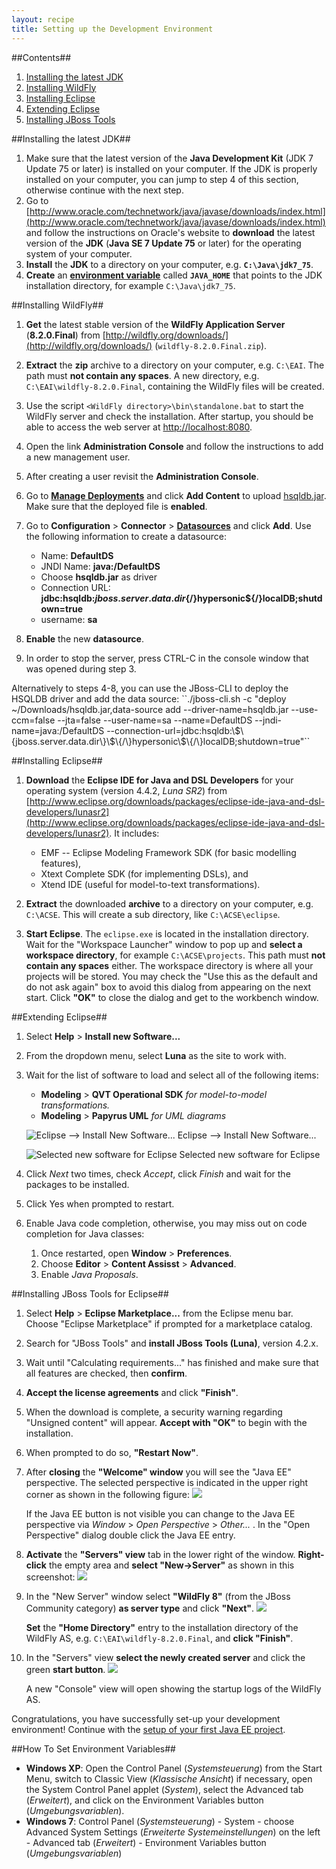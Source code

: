 ```yaml
---
layout: recipe
title: Setting up the Development Environment
---
```

##Contents##

1. [Installing the latest JDK](#jdk)
1. [Installing WildFly](#wildfly)
1. [Installing Eclipse](#eclipse)
1. [Extending Eclipse](#plugins)
1. [Installing JBoss Tools](#jbosstools)

##<a id="jdk" name="jdk" />Installing the latest JDK##

1. Make sure that the latest version of the **Java Development Kit** (JDK 7 Update 75 or later) is installed on your computer. If the JDK is properly installed on your computer, you can jump to step 4 of this section, otherwise continue with the next step.
1. Go to [http://www.oracle.com/technetwork/java/javase/downloads/index.html](http://www.oracle.com/technetwork/java/javase/downloads/index.html) and follow the instructions on Oracle's website to **download** the latest version of the **JDK** (**Java SE 7 Update 75** or later) for the operating system of your computer.
1. **Install** the **JDK** to a directory on your computer, e.g. **``C:\Java\jdk7_75``**.
1. **Create** an **[environment variable](#envvar)** called **``JAVA_HOME``** that points to the JDK installation directory, for example ``C:\Java\jdk7_75``. 

##<a id="wildfly" name="wildfly" />Installing WildFly##

1. **Get** the latest stable version of the **WildFly Application Server** (**8.2.0.Final**) from [http://wildfly.org/downloads/](http://wildfly.org/downloads/) (``wildfly-8.2.0.Final.zip``).
1. **Extract** the **zip** archive to a directory on your computer, e.g. ``C:\EAI``. The path must **not contain any spaces**. A new directory, e.g. ``C:\EAI\wildfly-8.2.0.Final``, containing the WildFly files will be created.
1. Use the script ``<WildFly directory>\bin\standalone.bat`` to start the WildFly server and check the installation. After startup, you should be able to access the web server at [http://localhost:8080](http://localhost:8080).
1. Open the link **Administration Console** and follow the instructions to add a new management user.
1. After creating a user revisit the **Administration Console**.
1. Go to [**Manage Deployments**](http://localhost:9990/console/App.html#deployments) and click **Add Content** to upload [hsqldb.jar](hsqldb.jar). Make sure that the deployed file is **enabled**.
1. Go to **Configuration** > **Connector** > [**Datasources**](http://localhost:9990/console/App.html#datasources) and click **Add**. Use the following information to create a datasource:

   * Name: **DefaultDS**
   * JNDI Name: **java:/DefaultDS**
   * Choose **hsqldb.jar** as driver
   * Connection URL: **jdbc:hsqldb:${jboss.server.data.dir}${/}hypersonic${/}localDB;shutdown=true**
   * username: **sa**

1. **Enable** the new **datasource**.
1. In order to stop the server, press CTRL-C in the console window that was opened during step 3.

<div class="footnote" markdown="1">
Alternatively to steps 4-8, you can use the JBoss-CLI to deploy the HSQLDB driver and add the data source: ``./jboss-cli.sh -c "deploy ~/Downloads/hsqldb.jar,data-source add --driver-name=hsqldb.jar --use-ccm=false --jta=false --user-name=sa --name=DefaultDS --jndi-name=java:/DefaultDS --connection-url=jdbc:hsqldb:\$\{jboss.server.data.dir\}\$\{/\}hypersonic\$\{/\}localDB;shutdown=true"``
</div>

##<a id="eclipse" name="eclipse" />Installing Eclipse##

1. **Download** the **Eclipse IDE for Java and DSL Developers** for your operating system (version 4.4.2, *Luna SR2*) from [http://www.eclipse.org/downloads/packages/eclipse-ide-java-and-dsl-developers/lunasr2](http://www.eclipse.org/downloads/packages/eclipse-ide-java-and-dsl-developers/lunasr2). It includes:

   * EMF -- Eclipse Modeling Framework SDK (for basic modelling features),
   * Xtext Complete SDK (for implementing DSLs), and
   * Xtend IDE (useful for model-to-text transformations).
 

1. **Extract** the downloaded **archive** to a directory on your computer, e.g. ``C:\ACSE``. This will create a sub directory, like ``C:\ACSE\eclipse``.
1. **Start Eclipse**. The ``eclipse.exe`` is located in the installation directory. Wait for the "Workspace Launcher" window to pop up and **select a workspace directory**, for example ``C:\ACSE\projects``. This path must **not contain any spaces** either. The workspace directory is where all your projects will be stored. You may check the "Use this as the default and do not ask again" box to avoid this dialog from appearing on the next start. Click **"OK"** to close the dialog and get to the workbench window.

##<a id="plugins" name="plugins" />Extending Eclipse##
1. Select **Help** > **Install new Software...**
1. From the dropdown menu, select **Luna** as the site to work with.
1. Wait for the list of software to load and select all of the following items:

   * **Modeling** > **QVT Operational SDK**
      *for model-to-model transformations.*
   * **Modeling** > **Papyrus UML**
      *for UML diagrams*

    ![Eclipse --> Install New Software...](images/install_software.png)
    Eclipse --> Install New Software...

    ![Selected new software for Eclipse](images/install_software_selected.png)
    Selected new software for Eclipse

1. Click *Next* two times, check *Accept*, click *Finish* and wait for the packages to be installed.
1. Click Yes when prompted to restart.
1. Enable Java code completion, otherwise, you may miss out on code completion for Java classes:
   1. Once restarted, open **Window** > **Preferences**.
   1. Choose **Editor** > **Content Assisst** > **Advanced**.
   1. Enable *Java Proposals*.

##<a id="jbosstools" name="jbosstools" />Installing JBoss Tools for Eclipse##

1. Select **Help** > **Eclipse Marketplace...** from the Eclipse menu bar. Choose "Eclipse Marketplace" if prompted for a marketplace catalog.
1. Search for "JBoss Tools" and **install JBoss Tools (Luna)**, version 4.2.x.
1. Wait until "Calculating requirements..." has finished and make sure that all features are checked, then **confirm**.
1. **Accept the license agreements** and click **"Finish"**.
1. When the download is complete, a security warning regarding "Unsigned content" will appear. **Accept with "OK"** to begin with the installation.
1. When prompted to do so, **"Restart Now"**.
1. After **closing** the **"Welcome" window** you will see the "Java EE" perspective. The selected perspective is indicated in the upper right corner as shown in the following figure:
    ![](images/eclipse_jee_perspective.png)
   
   If the Java EE button is not visible you can change to the Java EE perspective via *Window* > *Open Perspective* > *Other...* . In the "Open Perspective" dialog double click the Java EE entry.
1. **Activate** the **"Servers" view** tab in the lower right of the window. **Right-click** the empty area and **select "New-&gt;Server"** as shown in this screenshot:
    ![](images/eclipse_server_view.png)
1. In the "New Server" window select **"WildFly 8"** (from the JBoss Community category) **as server type** and click **"Next"**.
    ![](images/eclipse_new_server.png)
    
   **Set** the **"Home Directory"** entry to the installation directory of the WildFly AS, e.g. ``C:\EAI\wildfly-8.2.0.Final``, and **click "Finish"**.
1. In the "Servers" view **select the newly created server** and click the green **start button**.
    ![](images/eclipse_server_start.png)
  
   A new "Console" view will open showing the startup logs of the WildFly AS.

Congratulations, you have successfully set-up your development environment!
Continue with the [setup of your first Java EE project](020_tutorial_jboss_project.html).

##<a id="envvar" name="envvar" />How To Set Environment Variables##

* **Windows XP**: Open the Control Panel (*Systemsteuerung*) from the Start Menu, switch to Classic View (*Klassische Ansicht*) if necessary, open the System Control Panel applet (*System*), select the Advanced tab (*Erweitert*), and click on the Environment Variables button (*Umgebungsvariablen*).
* **Windows 7**: Control Panel (*Systemsteuerung*) - System - choose Advanced System Settings (*Erweiterte Systemeinstellungen*) on the left - Advanced tab (*Erweitert*) - Environment Variables button (*Umgebungsvariablen*)

